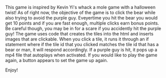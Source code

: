 This game is inspired by Kevin Yi's whack a mole game with a halloween twist!
As of right now, the objective of the game is to click the bear 
while also trying to avoid the purple guy. Eveyertime you hit the bear you would get 
10 points and if you are fast enough, multiple clicks earn bonus points.
Be careful though, you may be in for a scare if you accidently hit the purple guy!
The game uses code that creates the tiles into the html and inserts images that are clickable.
When you click a tile, it runs it through an if statement where if the tile id that you clicked matches
the tile id that has a bear or man, it will respond accordingly. If a purple guy is hit, it pops up a mp4 file that
autoplays when activated. If you would like to play the game again, a button appears to set the game up again.

Enjoy!
